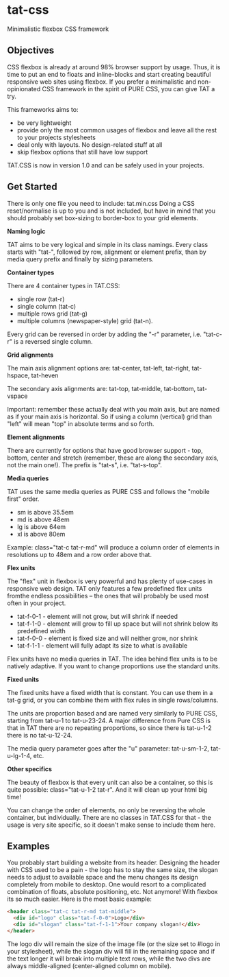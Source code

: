 # tat-css
Minimalistic flexbox CSS framework

Objectives
----------

CSS flexbox is already at around 98% browser support by usage. Thus, it is time to put an end to floats and inline-blocks and start creating beautiful responsive web sites using flexbox. If you prefer a minimalistic and non-opinionated CSS framework in the spirit of PURE CSS, you can give TAT a try. 

This frameworks aims to:
- be very lightweight
- provide only the most common usages of flexbox and leave all the rest to your projects stylesheets
- deal only with layouts. No design-related stuff at all
- skip flexbox options that still have low support

TAT.CSS is now in version 1.0 and can be safely used in your projects.

Get Started
-----------

There is only one file you need to include: tat.min.css
Doing a CSS reset/normalise is up to you and is not included, but have in mind that you should probably set box-sizing to border-box to your grid elements.

**Naming logic**

TAT aims to be very logical and simple in its class namings. Every class starts with "tat-", followed by row, alignment or element prefix, than by media query prefix and finally by sizing parameters.

**Container types**

There are 4 container types in TAT.CSS: 
- single row (tat-r)
- single column (tat-c)
- multiple rows grid (tat-g)
- multiple columns (newspaper-style) grid (tat-n).

Every grid can be reversed in order by adding the "-r" parameter, i.e. "tat-c-r" is a reversed single column.

**Grid alignments**

The main axis alignment options are: tat-center, tat-left, tat-right, tat-hspace, tat-heven

The secondary axis alignments are: tat-top, tat-middle, tat-bottom, tat-vspace

Important: remember these actually deal with you main axis, but are named as if your main axis is horizontal. So if using a column (vertical) grid than "left" will mean "top" in absolute terms and so forth. 

**Element alignments**

There are currently for options that have good browser support - top, bottom, center and stretch (remember, these are along the secondary axis, not the main one!). The prefix is "tat-s", i.e. "tat-s-top".

**Media queries**

TAT uses the same media queries as PURE CSS and follows the "mobile first" order. 

- sm is above 35.5em
- md is above 48em
- lg is above 64em
- xl is above 80em

Example:
class="tat-c tat-r-md" will produce a column order of elements in resolutions up to 48em and a row order above that.

**Flex units**

The "flex" unit in flexbox is very powerful and has plenty of use-cases in responsive web design. TAT only features a few predefined flex units fromthe endless possibilities – the ones that will probably be used most often in your project.

- tat-f-0-1 - element will not grow, but will shrink if needed
- tat-f-1-0 - element will grow to fill up space but will not shrink below its predefined width
- tat-f-0-0 - element is fixed size and will neither grow, nor shrink
- tat-f-1-1 - element will fully adapt its size to what is available

Flex units have no media queries in TAT. The idea behind flex units is to be natively adaptive. If you want to change proportions use the standard units.

**Fixed units**

The fixed units have a fixed width that is constant. You can use them in a tat-g grid, or you can combine them with flex rules in single rows/columns.

The units are proportion based and are named very similarly to PURE CSS, starting from tat-u-1 to tat-u-23-24. A major difference from Pure CSS is that in TAT there are no repeating proportions, so since there is tat-u-1-2 there is no tat-u-12-24. 

The media query parameter goes after the "u" parameter: tat-u-sm-1-2, tat-u-lg-1-4, etc.

**Other specifics**

The beauty of flexbox is that every unit can also be a container, so this is quite possible: class="tat-u-1-2 tat-r". And it will clean up your html big time!

You can change the order of elements, no only be reversing the whole container, but individually. There are no classes in TAT.CSS for that - the usage is very site specific, so it doesn't make sense to include them here. 


Examples
--------

You probably start building a website from its header. Designing the header with CSS used to be a pain - the logo has to stay the same size, the slogan needs to adjust to available space and the menu changes its design completely from mobile to desktop. One would resort to a complicated combination of floats, absolute positioning, etc. Not anymore! With flexbox its so much easier. Here is the most basic example:

```html
<header class="tat-c tat-r-md tat-middle">
  <div id="logo" class="tat-f-0-0">Logo</div>
  <div id="slogan" class="tat-f-1-1">Your company slogan!</div>  
</header>
```

The logo div will remain the size of the image file (or the size set to #logo in your stylesheet), while the slogan div will fill in the remaining space and if the text longer it will break into multiple text rows, while the two divs are always middle-aligned (center-aligned column on mobile).
